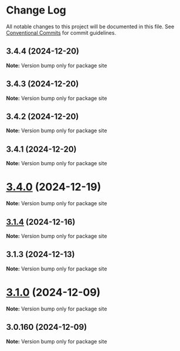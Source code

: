 # Change Log

All notable changes to this project will be documented in this file.
See [Conventional Commits](https://conventionalcommits.org) for commit guidelines.

## 3.4.4 (2024-12-20)

**Note:** Version bump only for package site

## 3.4.3 (2024-12-20)

**Note:** Version bump only for package site

## 3.4.2 (2024-12-20)

**Note:** Version bump only for package site

## 3.4.1 (2024-12-20)

**Note:** Version bump only for package site

# [3.4.0](https://github.com/vtex/faststore/compare/v3.3.0...v3.4.0) (2024-12-19)

**Note:** Version bump only for package site

## [3.1.4](https://github.com/vtex/faststore/compare/v3.1.3...v3.1.4) (2024-12-16)

**Note:** Version bump only for package site

## 3.1.3 (2024-12-13)

**Note:** Version bump only for package site

# [3.1.0](https://github.com/vtex/faststore/compare/v3.0.160...v3.1.0) (2024-12-09)

**Note:** Version bump only for package site

## 3.0.160 (2024-12-09)

**Note:** Version bump only for package site
